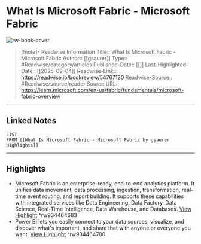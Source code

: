 # What Is Microsoft Fabric - Microsoft Fabric

![rw-book-cover](https://readwise-assets.s3.amazonaws.com/media/uploaded_book_covers/profile_174804/open-graph-image_B4Yzxxp.png)
<br>
>[!note]- Readwise Information
>Title:: What Is Microsoft Fabric - Microsoft Fabric
>Author:: [[gsaurer]]
>Type:: #Readwise/category/articles
>Published-Date:: [[]]
>Last-Highlighted-Date:: [[2025-09-04]]
>Readwise-Link:: https://readwise.io/bookreview/54767120
>Readwise-Source:: #Readwise/source/reader
>Source URL:: https://learn.microsoft.com/en-us/fabric/fundamentals/microsoft-fabric-overview
--- 

## Linked Notes
```dataview
LIST
FROM [[What Is Microsoft Fabric - Microsoft Fabric by gsaurer Highlights]]
```

---

## Highlights
- Microsoft Fabric is an enterprise-ready, end-to-end analytics platform. It unifies data movement, data processing, ingestion, transformation, real-time event routing, and report building. It supports these capabilities with integrated services like Data Engineering, Data Factory, Data Science, Real-Time Intelligence, Data Warehouse, and Databases. [View Highlight](https://readwise.io/open/934464683) ^rw934464683
- Power BI lets you easily connect to your data sources, visualize, and discover what's important, and share that with anyone or everyone you want. [View Highlight](https://readwise.io/open/934464700) ^rw934464700
